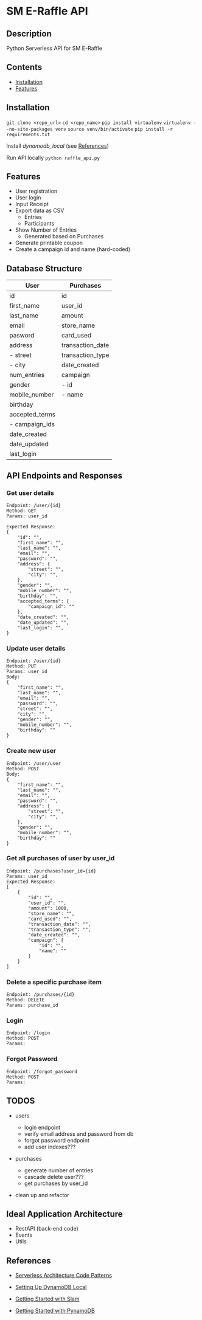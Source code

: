 # SM E-Raffle API

## Description
Python Serverless API for SM E-Raffle

## Contents
- [Installation](#installation)
- [Features](#features)


## Installation

`git clone <repo_url>`
`cd <repo_name>`
`pip install virtualenv`
`virtualenv --no-site-packages venv`
`source venv/bin/activate`
`pip install -r requirements.txt`

Install _dynamodb_local_ (see [References](#references))

Run API locally `python raffle_api.py`



## Features
- User registration
- User login
- Input Receipt
- Export data as CSV
    - Entries
    - Participants
- Show Number of Entries
    - Generated based on Purchases
- Generate printable coupon
- Create a campaign id and name (hard-coded)


## Database Structure
| User              | Purchases         |
|-------------------|-------------------|
| id                | id                |
| first_name        | user_id           |
| last_name         | amount            |
| email             | store_name        |
| pasword           | card_used         |
| address           | transaction_date  |
|  - street         | transaction_type  |
|  - city           | date_created      |
| num_entries       | campaign          |
| gender            |  - id             |
| mobile_number     |  - name           |
| birthday          |                   |
| accepted_terms    |                   |
|  - campaign_ids   |                   |
| date_created      |                   |
| date_updated      |                   |
| last_login        |                   |

## API Endpoints and Responses


### Get user details

```
Endpoint: /user/{id}
Method: GET
Params: user_id

Expected Response:
{
    "id": "",
    "first_name": "",
    "last_name": "",
    "email": "",
    "password": "",
    "address": {
        "street": "",
        "city": "",
    },
    "gender": "",
    "mobile_number": "",
    "birthday": "",
    "accepted_terms": {
        "campaign_id": ""
    },
    "date_created": "",
    "date_updated": "",
    "last_login": "",
}
```

### Update user details

```
Endpoint: /user/{id}
Method: PUT
Params: user_id
Body:
{
    "first_name": "",
    "last_name": "",
    "email": "",
    "password": "",
    "street": "",
    "city": "",
    "gender": "",
    "mobile_number": "",
    "birthday": ""
}
```

### Create new user

```
Endpoint: /user/user
Method: POST
Body:
{
    "first_name": "",
    "last_name": "",
    "email": "",
    "password": "",
    "address": {
        "street": "",
        "city": "",
    },
    "gender": "",
    "mobile_number": "",
    "birthday": ""
}
```

### Get all purchases of user by user_id

```
Endpoint: /purchases?user_id={id}
Params: user_id
Expected Response:
[
    {
        "id": "",
        "user_id": "",
        "amount": 1000,
        "store_name": "",
        "card_used": "",
        "transaction_date": "",
        "transaction_type": "",
        "date_created": "",
        "campaign": {
            "id": "",
            "name": ""
        }
    }
]
```

### Delete a specific purchase item

```
Endpoint: /purchases/{id}
Method: DELETE
Params: purchase_id
```

### Login

```
Endpoint: /login
Method: POST
Params:
```

### Forgot Password

```
Endpoint: /forgot_password
Method: POST
Params:
```


## TODOS
- users
    - login endpoint
    - verify email address and password from db
    - forgot password endpoint
    - add user indexes???

- purchases
    - generate number of entries
    - cascade delete user???
    - get purchases by user_id

- clean up and refactor


## Ideal Application Architecture
- RestAPI (back-end code)
- Events
- Utils


## References
- [Serverless Architecture Code Patterns](https://serverless.com/blog/serverless-architecture-code-patterns/)
- [Setting Up DynamoDB Local](http://docs.aws.amazon.com/amazondynamodb/latest/developerguide/DynamoDBLocal.html)

- [Getting Started with Slam](http://slam-python.readthedocs.io/en/latest/tutorial.html)
- [Getting Started with PynamoDB](http://pynamodb.readthedocs.io/en/latest/quickstart.html)
